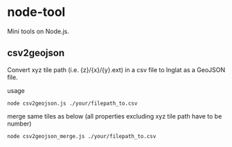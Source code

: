 # node-tool
Mini tools on Node.js.

## csv2geojson
Convert xyz tile path (i.e. {z}/{x}/{y}.ext) in a csv file to lnglat as a GeoJSON file. 

usage

```node csv2geojson.js ./your/filepath_to.csv```

merge same tiles as below (all properties excluding xyz tile path have to be number)

```node csv2geojson_merge.js ./your/filepath_to.csv```


